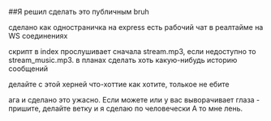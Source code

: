 ##Я решил сделать это публичным
bruh


сделано как одностраничка на express
есть рабочий чат в реалтайме на WS соединениях

скрипт в index прослушивает сначала stream.mp3, если недоступно то stream_music.mp3.
в планах сделать хоть какую-нибудь историю сообщений

делайте с этой херней что-хоттие как хотите, толькое не ебите



ага и сделано это ужасно. Если можете или у вас выворачивает глаза - пришите, делайте ветку и я сделаю по человечески
А то мне лень.
